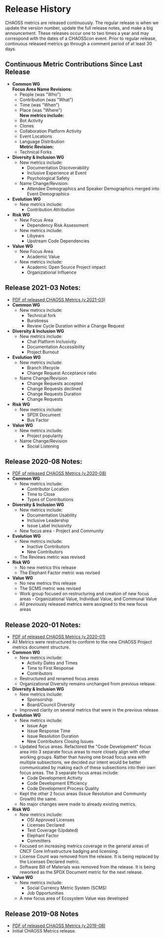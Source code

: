 # Release History
CHAOSS metrics are released continuously. The regular release is when we update the version number, update the full release notes, and make a big announcement. These releases occur one to two times a year and may correspond with the dates of a CHAOSScon event. Prior to regular release, continuous released metrics go through a comment period of at least 30 days.


## Continuous Metric Contributions Since Last Release

- **Common WG**  
  **Focus Area Name Revisions:**  
    - People (was "Who")  
    - Contribution (was "What")  
    - Time (was "When")  
    - Place (was "Where")  
  **New metrics include:**    
    - Bot Activity
    - Clones
    - Collaboration Platform Activity
    - Event Locations
    - Language Distribution  
  **Metric Revision:**    
    - Technical Forks  
- **Diversity & Inclusion WG**
  * New metrics include:
    - Documentation Discoverability
    - Inclusive Experience at Event
    - Psychological Safety
  * Name Change/Revision:
    - Attendee Demographics and Speaker Demographics merged into Event Demographics
- **Evolution WG**
  * New metrics include:
    - Contribution Attribution
- **Risk WG**
  * New Focus Area
    - Dependency Risk Assessment
  * New metrics include:
    - Libyears
    - Upstream Code Dependencies
- **Value WG**
  * New Focus Area
    - Academic Value
  * New metrics include:
    - Academic Open Source Project impact
    - Organizational Influence

## Release 2021-03 Notes:

- [PDF of released CHAOSS Metrics (v.2021-03)](https://chaoss.github.io/website/release/release-pdfs/CHAOSS-Metrics-Release-2021-03.pdf)  
- **Common WG**
  * New metrics include:
    - Technical fork
    - Burstiness
    - Review Cycle Duration within a Change Request
- **Diversity & Inclusion WG**
  * New metrics include:
    - Chat Platform Inclusivity
    - Documentation Accessibility
    - Project Burnout
- **Evolution WG**
  * New metrics include:
    - Branch lifecycle
    - Change Request Acceptance ratio
  * Name Change/Revision
    - Change Requests accepted
    - Change Requests declined
    - Change Requests Duration
    - Change Requests
- **Risk WG**
  * New metrics include:
    - SPDX Document
    - Bus Factor
- **Value WG**
  * New metrics include:
    - Project popularity
  * Name Change/Revision
      - Social Listening

## Release 2020-08 Notes:

- [PDF of released CHAOSS Metrics (v.2020-08)](https://chaoss.github.io/website/release/release-pdfs/CHAOSS-Metrics-Release-2020-08.pdf)  
- **Common WG**
  * New metrics include:
    - Contributor Location
    - Time to Close
    - Types of Contributions
- **Diversity & Inclusion WG**
  * New metrics include:
    - Documentation Usability
    - Inclusive Leadership
    - Issue Label Inclusivity
  * New focus area - Project and Community
- **Evolution WG**
  * New metrics include:
    - Inactive Contributors
    - New Contributors
  * The Reviews metric was revised
- **Risk WG**
  * No new metrics this release
  * The Elephant Factor metric was revised  
- **Value WG**
  * No new metrics this release
  * The SCMS metric was revised
  * Work group focused on restructuring and creation of new focus areas - Organizational Value, Individual Value, and Communal Value
  * All previously released metrics were assigned to the new focus areas

## Release 2020-01 Notes:

- [PDF of released CHAOSS Metrics (v.2020-01)](https://chaoss.github.io/website/release/release-pdfs/CHAOSS-Metrics-Release-2020-01.pdf)  
- All Metrics were restructured to conform to the new CHAOSS Project metrics document structure.
- **Common WG**
  * New metrics include:
    - Activity Dates and Times
    - Time to First Response
    -	Contributors
  * Restructured and renamed focus areas
  * Organizational Diversity remains unchanged from previous release.
- **Diversity & Inclusion WG**
  * New metrics include:
    - Sponsorship
    - Board/Council Diversity
  * Improved clarity on several metrics that were in the previous release
- **Evolution WG**
  * New metrics include:
    - Issue Age
    -	Issue Response Time
    -	Issue Resolution Duration
    -	New Contributors Closing Issues
  *	Updated focus areas.
    Refactored the "Code Development" focus area into 3 separate focus areas to more closely align with other working groups. Rather than having one broad focus area with multiple subsections, we decided our intent would be better communicated by making each of these subsections into their own focus areas.
    The 3 separate focus areas include:
      - Code Development Activity
      - Code Development Efficiency
      - Code Development Process Quality
  * Kept the other 2 focus areas (Issue Resolution and Community Growth) the same.
  * No major changes were made to already existing metrics.
- **Risk WG**
  * New metrics include:
    - OSI Approved Licenses
    -	Licenses Declared
    -	Test Coverage (Updated)
    -	Elephant Factor
    -	Committers
  * Focused on increasing metrics coverage in the general areas of CNCF Core Infrastructure badging and licensing.
  * License Count was removed from the release. It is being replaced by the Licenses Declared metric.
  * Software Bill of Materials was removed from the release. It is being reworked as the SPDX Document metric for the next release.
- **Value WG**
  * New metrics include:
    - Social Currency Metric System (SCMS)
    - Job Opportunities
  * A new focus area of Ecosystem Value was developed


## Release 2019-08 Notes

- [PDF of released CHAOSS Metrics (v.2019-08)](https://chaoss.github.io/website/release/release-pdfs/CHAOSS-Metrics-Release-2019-08.pdf)
- Initial CHAOSS Metrics release.
